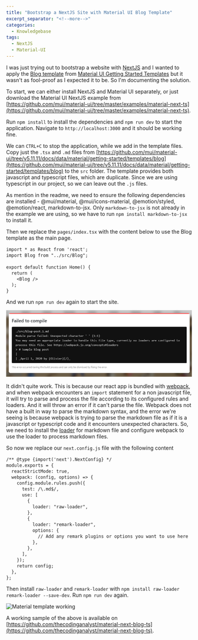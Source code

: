 ```yaml
---
title: "Bootstrap a NextJS Site with Material UI Blog Template"
excerpt_separator: "<!--more-->"
categories:
  - Knowledgebase
tags:
  - NextJS
  - Material-UI
---
```


I was just trying out to bootstrap a website with [NextJS](https://nextjs.org/) and I wanted to apply the [Blog template](https://mui.com/material-ui/getting-started/templates/blog/) from [Material UI Getting Started Templates](https://mui.com/material-ui/getting-started/templates/) but it wasn't as fool-proof as I expected it to be. So I'm documenting the solution.

To start, we can either install NextJS and Material UI separately, or just download the Material UI NextJS example from [https://github.com/mui/material-ui/tree/master/examples/material-next-ts](https://github.com/mui/material-ui/tree/master/examples/material-next-ts). 

Run `npm install` to install the dependencies and `npm run dev` to start the application. Navigate to `http://localhost:3000` and it should be working fine.

We can `CTRL+C` to stop the application, while we add in the template files. Copy just the `.tsx` and `.md` files from [https://github.com/mui/material-ui/tree/v5.11.11/docs/data/material/getting-started/templates/blog](https://github.com/mui/material-ui/tree/v5.11.11/docs/data/material/getting-started/templates/blog) to the `src` folder. The template provides both javascript and typescript files, which are duplicate. Since we are using typescript in our project, so we can leave out the `.js` files.

As mention in the readme, we need to ensure the following dependencies are installed - @mui/material, @mui/icons-material, @emotion/styled, @emotion/react, markdown-to-jsx. Only `markdown-to-jsx` is not already in the example we are using, so we have to run `npm install markdown-to-jsx` to install it. 

Then we replace the `pages/index.tsx` with the content below to use the Blog template as the main page.

```
import * as React from 'react';
import Blog from "../src/Blog";

export default function Home() {
  return (
    <Blog />
  );
}
```

And we run `npm run dev` again to start the site.

![Material Template Error](/assets/images/2023/03/material-template-error.png)

It didn't quite work. This is because our react app is bundled with [webpack](https://webpack.js.org/guides/getting-started), and when webpack encounters an `import` statement for a non javascript file, it will try to parse and process the file according to its configured rules and loaders. And it will throw an error if it can't parse the file. Webpack does not have a built in way to parse the markdown syntax, and the error we're seeing is because webpack is trying to parse the markdown file as if it is a javascript or typescript code and it encounters unexpected characters. So, we need to install the [loader](https://webpack.js.org/concepts/loaders) for markdown file and configure webpack to use the loader to process markdown files.

So now we replace our `next.config.js` file with the following content

```
/** @type {import('next').NextConfig} */
module.exports = {
  reactStrictMode: true,
  webpack: (config, options) => {
    config.module.rules.push({
      test: /\.md$/,
      use: [
        {
          loader: "raw-loader",
        },
        {
          loader: "remark-loader",
          options: {
            // Add any remark plugins or options you want to use here
          },
        },
      ],
    });
    return config;
  },
};
```

Then install `raw-loader` and `remark-loader` with `npm install raw-loader remark-loader --save-dev`. Run `npm run dev` again.

![Material template working](/assets/2023/03/material-template-working.png)

A working sample of the above is available on [https://github.com/thecodinganalyst/material-next-blog-ts](https://github.com/thecodinganalyst/material-next-blog-ts).
